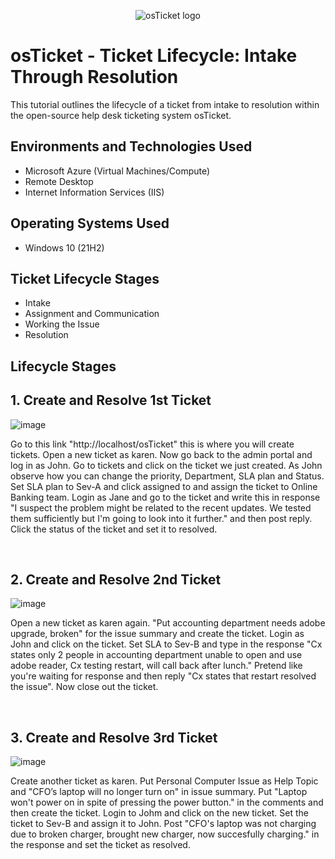 <p align="center">
<img src="https://i.imgur.com/Clzj7Xs.png" alt="osTicket logo"/>
</p>

<h1>osTicket - Ticket Lifecycle: Intake Through Resolution</h1>
This tutorial outlines the lifecycle of a ticket from intake to resolution within the open-source help desk ticketing system osTicket.<br />

<h2>Environments and Technologies Used</h2>

- Microsoft Azure (Virtual Machines/Compute)
- Remote Desktop
- Internet Information Services (IIS)

<h2>Operating Systems Used </h2>

- Windows 10</b> (21H2)

<h2>Ticket Lifecycle Stages</h2>

- Intake
- Assignment and Communication
- Working the Issue
- Resolution

<h2>Lifecycle Stages</h2>

<p>
  <h2>1. Create and Resolve 1st Ticket</h2>
  
![image](https://github.com/user-attachments/assets/60636a4f-ae52-4601-986c-d292057cbbb0)

</p>
<p>
Go to this link "http://localhost/osTicket" this is where you will create tickets. Open a new ticket as karen. Now go back to the admin portal and log in as John. Go to tickets and click on the ticket we just created. As John observe how you can change the priority, Department, SLA plan and Status. Set SLA plan to Sev-A and click assigned to and assign the ticket to Online Banking team. Login as Jane and go to the ticket and write this in response "I suspect the problem might be related to the recent updates. We tested them sufficiently but I'm going to look into it further." and then post reply. Click the status of the ticket and set it to resolved.
</p>
<br />

<p>
  <h2>2. Create and Resolve 2nd Ticket</h2>
  
![image](https://github.com/user-attachments/assets/fd0700d5-1925-4ba9-a5d4-045cc2156aaf)

</p>
<p>
Open a new ticket as karen again. "Put accounting department needs adobe upgrade, broken" for the issue summary and create the ticket. Login as John and click on the ticket. Set SLA to Sev-B and type in the response "Cx states only 2 people in accounting department unable to open and use adobe reader, Cx testing restart, will call back after lunch." Pretend like you're waiting for response and then reply "Cx states that restart resolved the issue". Now close out the ticket.
</p>
<br />

<p>
  <h2>3. Create and Resolve 3rd Ticket</h2>
  
![image](https://github.com/user-attachments/assets/6c7ad047-eb48-46b0-9867-b976b1e24a0b)

</p>
<p>
Create another ticket as karen. Put Personal Computer Issue as Help Topic and "CFO’s laptop will no longer turn on" in issue summary. Put "Laptop won't power on in spite of pressing the power button." in the comments and then create the ticket. Login to Johm and click on the new ticket. Set the ticket to Sev-B and assign it to John. Post "CFO's laptop was not charging due to broken charger, brought new charger, now succesfully charging." in the response and set the ticket as resolved.

</p>
<br />
